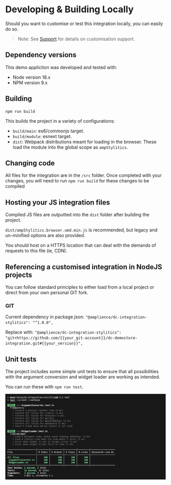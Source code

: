# Developing & Building Locally

Should you want to customise or test this integration locally, you can easily do so.

> Note: See [Support](../support.md) for details on customisation support.

## Dependency versions

This demo appliction was developed and tested with:

- Node version 18.x
- NPM version 9.x

## Building

`npm run build`

This builds the project in a variety of configurations:
- `build/main`: es6/commonjs target.
- `build/module`: esnext target.
- `dist`: Webpack distributions meant for loading in the browser. These load the module into the global scope as `ampStylitics`.

## Changing code

All files for the integration are in the `/src` folder.
Once completed with your changes, you will need to run `npm run build` for these changes to be compiled

## Hosting your JS integration files

Compiled JS files are outputted into the `dist` folder after building the project.

`dist/ampStylitics.browser.umd.min.js` is recommended, but legacy and un-minified options are also provided.

You should host on a HTTPS location that can deal with the demands of requests to this file (ie, CDN).

## Referencing a customised integration in NodeJS projects

You can follow standard principles to either load from a local project or direct from your own personal GIT fork.

### GIT
Current dependency in package.json:
`"@amplience/dc-integration-stylitics": "^1.0.0",`

Replace with:
`"@amplience/dc-integration-stylitics": "git+https://github.com/{{your_git-account}}/dc-demostore-integration.git#{{your_version}}",`

## Unit tests

The project includes some simple unit tests to ensure that all possibilities with the argument conversion and widget loader are working as intended.

You can run these with `npm run test`.

![Stylitics tests)](../docs/media/stylitics-tests.png)